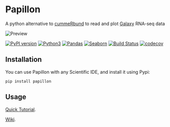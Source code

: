 # Papillon
A python alternative to [cummeRbund](http://compbio.mit.edu/cummeRbund/) to read and plot [Galaxy](https://usegalaxy.org/) RNA-seq data 

![Preview](https://user-images.githubusercontent.com/34346930/34152979-4c3dae42-e4a8-11e7-9259-005a016edb53.png)

[![PyPI version](https://badge.fury.io/py/papillon.svg)](https://pypi.python.org/pypi/papillon)
[![Python3](https://img.shields.io/badge/python-3-blue.svg)](https://www.python.org/)
[![Pandas](https://img.shields.io/badge/python%20module-pandas-blue.svg)](https://pandas.pydata.org/)
[![Seaborn](https://img.shields.io/badge/python%20module-seaborn-blue.svg)](https://seaborn.pydata.org/)
[![Build Status](https://travis-ci.org/domenico-somma/Papillon.svg?branch=master)](https://travis-ci.org/domenico-somma/Papillon)
[![codecov](https://codecov.io/gh/domenico-somma/Papillon/branch/master/graph/badge.svg)](https://codecov.io/gh/domenico-somma/Papillon)




## Installation

You can use Papillon with any Scientific IDE, and install it using Pypi:

    pip install papillon

## Usage

[Quick Tutorial](https://github.com/domenico-somma/Papillon/wiki/Quick-Tutorial).

[Wiki](https://github.com/domenico-somma/Papillon/wiki).
